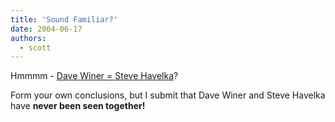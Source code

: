 ```yaml
---
title: 'Sound Familiar?'
date: 2004-06-17
authors:
  - scott
---
```


Hmmmm - [Dave Winer = Steve Havelka](http://www.wired.com/news/culture/0,1284,63856,00.html?tw=wn_tophead_9)?

Form your own conclusions, but I submit that Dave Winer and Steve Havelka have **never been seen together!**
